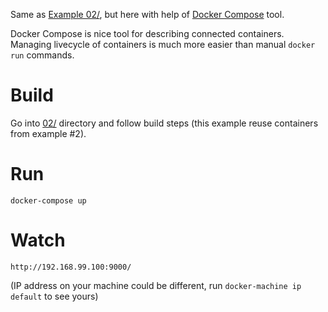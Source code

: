Same as [Example 02/](../02), but here with help of [Docker
Compose](https://docs.docker.com/compose/) tool.

Docker Compose is nice tool for describing connected containers. Managing
livecycle of containers is much more easier than manual `docker run` commands.

# Build

Go into [02/](../02) directory and follow build steps (this example reuse 
containers from example #2).

# Run

    docker-compose up

# Watch

    http://192.168.99.100:9000/

(IP address on your machine could be different, run `docker-machine ip default` to see yours)
